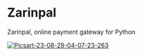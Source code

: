 # Zarinpal
Zarinpal, online payment gateway for Python

<a href="https://ibb.co/YkqtMnf"><img src="https://i.ibb.co/nc5DvdQ/Picsart-23-08-28-04-07-23-263.png" alt="Picsart-23-08-28-04-07-23-263" border="0"></a>
